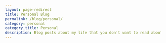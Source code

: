 ```yaml
---
layout: page-redirect
title: Personal Blog
permalink: /blog/personal/
category: personal
category_title: Personal
description: Blog posts about my life that you don't want to read about.
---
```

